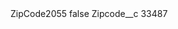 <?xml version="1.0" encoding="UTF-8"?>
<CustomMetadata xmlns="http://soap.sforce.com/2006/04/metadata" xmlns:xsi="http://www.w3.org/2001/XMLSchema-instance" xmlns:xsd="http://www.w3.org/2001/XMLSchema">
    <label>ZipCode2055</label>
    <protected>false</protected>
    <values>
        <field>Zipcode__c</field>
        <value xsi:type="xsd:string">33487</value>
    </values>
</CustomMetadata>
